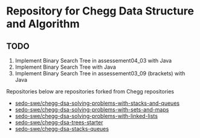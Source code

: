 # Repository for Chegg Data Structure and Algorithm

## TODO
1. Implement Binary Search Tree in assessement04_03 with Java
2. Implement Binary Search Tree with Java
3. Implement Binary Search Tree in assessement03_09 (brackets) with Java


Repositories below are repositories forked from Chegg repositories
- [sedo-swe/chegg-dsa-solving-problems-with-stacks-and-queues](https://github.com/sedo-swe/chegg-dsa-solving-problems-with-stacks-and-queues)
- [sedo-swe/chegg-dsa-solving-problems-with-sets-and-maps](https://github.com/sedo-swe/chegg-dsa-solving-problems-with-sets-and-maps)
- [sedo-swe/chegg-dsa-solving-problems-with-linked-lists](https://github.com/sedo-swe/chegg-dsa-solving-problems-with-linked-lists)
- [sedo-swe/chegg-dsa-trees-starter ](https://github.com/sedo-swe/chegg-dsa-trees-starter )
- [sedo-swe/chegg-dsa-stacks-queues](https://github.com/sedo-swe/chegg-dsa-stacks-queues)